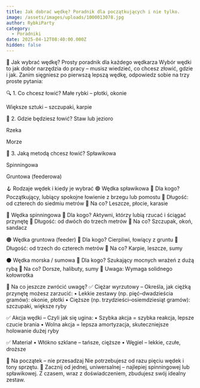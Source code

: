 ```yaml
---
title: Jak dobrać wędkę? Poradnik dla początkujących i nie tylko.
image: /assets/images/uploads/1000013078.jpg
author: RybkiParty
category:
  - Poradniki
date: 2025-04-12T08:40:00.000Z
hidden: false
---
```

🎣 Jak wybrać wędkę? Prosty poradnik dla każdego wędkarza
Wybór wędki to jak dobór narzędzia do pracy – musisz wiedzieć, co chcesz złowić, gdzie i jak.
Zanim sięgniesz po pierwszą lepszą wędkę, odpowiedz sobie na trzy proste pytania:

🔍 1. Co chcesz łowić?
Małe rybki – płotki, okonie

Większe sztuki – szczupaki, karpie

🌊 2. Gdzie będziesz łowić?
Staw lub jezioro

Rzeka

Morze

🎯 3. Jaką metodą chcesz łowić?
Spławikowa

Spinningowa

Gruntowa (feederowa)

🪝 Rodzaje wędek i kiedy je wybrać
🟢 Wędka spławikowa
🔹 Dla kogo? Początkujący, lubiący spokojne łowienie z brzegu lub pomostu
🔹 Długość: od czterech do siedmiu metrów
🔹 Na co? Leszcze, płocie, karasie

🔵 Wędka spinningowa
🔹 Dla kogo? Aktywni, którzy lubią rzucać i ściągać przynętę
🔹 Długość: od dwóch do trzech metrów
🔹 Na co? Szczupak, okoń, sandacz

🟠 Wędka gruntowa (feeder)
🔹 Dla kogo? Cierpliwi, łowiący z gruntu
🔹 Długość: od trzech do czterech metrów
🔹 Na co? Karpie, leszcze, sumy

⚫ Wędka morska / sumowa
🔹 Dla kogo? Szukający mocnych wrażeń z dużą rybą
🔹 Na co? Dorsze, halibuty, sumy
🔹 Uwaga: Wymaga solidnego kołowrotka

🧠 Na co jeszcze zwrócić uwagę?
✅ Ciężar wyrzutowy
– Określa, jak ciężką przynętę możesz zarzucić:
• Lekkie zestawy (np. pięć–dwadzieścia gramów): okonie, płotki
• Cięższe (np. trzydzieści–osiemdziesiąt gramów): szczupaki, większe ryby

✅ Akcja wędki
– Czyli jak się ugina:
• Szybka akcja = szybka reakcja, lepsze czucie brania
• Wolna akcja = lepsza amortyzacja, skuteczniejsze holowanie dużej ryby

✅ Materiał
• Włókno szklane – tańsze, cięższe
• Węgiel – lekkie, czułe, droższe

🧘 Na początek – nie przesadzaj
Nie potrzebujesz od razu pięciu wędek i tony sprzętu.
🎯 Zacznij od jednej, uniwersalnej – najlepiej spinningowej lub spławikowej.
Z czasem, wraz z doświadczeniem, zbudujesz swój idealny zestaw.
